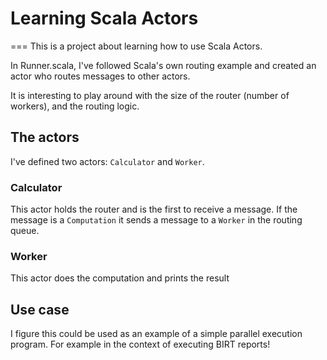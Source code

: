 # Learning Scala Actors
===
This is a project about learning how to use Scala Actors.

In Runner.scala, I've followed Scala's own routing example and created an actor who routes messages to other actors.

It is interesting to play around with the size of the router (number of workers), and the routing logic.

## The actors
I've defined two actors: `Calculator` and `Worker`.

### Calculator
This actor holds the router and is the first to receive a message. If the message is a `Computation` it sends a message to a `Worker` in the routing queue.

### Worker
This actor does the computation and prints the result


## Use case
I figure this could be used as an example of a simple parallel execution program. For example in the context of executing BIRT reports!

